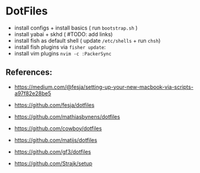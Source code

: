 # DotFiles

- install configs + install basics ( run `bootstrap.sh` )
- install yabai + skhd ( #TODO: add links)
- install fish as default shell ( update `/etc/shells` + run `chsh`)
- install fish plugins via `fisher update`:
- install vim plugins `nvim -c :PackerSync`

## References:
- https://medium.com/@fesja/setting-up-your-new-macbook-via-scripts-a97f82e28be5

- https://github.com/fesja/dotfiles
- https://github.com/mathiasbynens/dotfiles
- https://github.com/cowboy/dotfiles
- https://github.com/matijs/dotfiles
- https://github.com/gf3/dotfiles
- https://github.com/Strajk/setup
